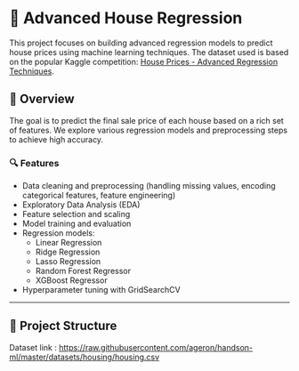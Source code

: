 # 🏡 Advanced House Regression

This project focuses on building advanced regression models to predict house prices using machine learning techniques. The dataset used is based on the popular Kaggle competition: [House Prices - Advanced Regression Techniques](https://www.kaggle.com/competitions/house-prices-advanced-regression-techniques).

## 🚀 Overview

The goal is to predict the final sale price of each house based on a rich set of features. We explore various regression models and preprocessing steps to achieve high accuracy.

### 🔍 Features
- Data cleaning and preprocessing (handling missing values, encoding categorical features, feature engineering)
- Exploratory Data Analysis (EDA)
- Feature selection and scaling
- Model training and evaluation
- Regression models:
  - Linear Regression
  - Ridge Regression
  - Lasso Regression
  - Random Forest Regressor
  - XGBoost Regressor
- Hyperparameter tuning with GridSearchCV

---

## 📁 Project Structure

Dataset link : https://raw.githubusercontent.com/ageron/handson-ml/master/datasets/housing/housing.csv